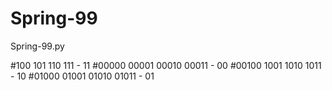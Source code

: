 # Spring-99
Spring-99.py

#100 101 110 111 - 11
#00000 00001 00010 00011 - 00
#00100 1001 1010 1011    - 10
#01000 01001 01010 01011 - 01
